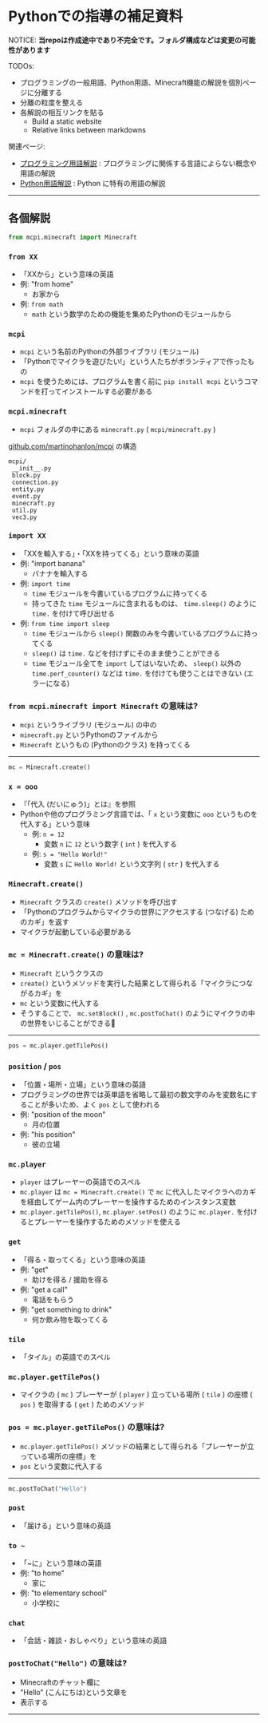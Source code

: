 # Pythonでの指導の補足資料

NOTICE: **当repoは作成途中であり不完全です。フォルダ構成などは変更の可能性があります**

TODOs:

- プログラミングの一般用語、Python用語、Minecraft機能の解説を個別ページに分離する
- 分離の粒度を整える
- 各解説の相互リンクを貼る
  - Build a static website
  - Relative links between markdowns

関連ページ:

- [プログラミング用語解説](./programming-terms.md) : プログラミングに関係する言語によらない概念や用語の解説
- [Python用語解説](./python-terms.md) : Python に特有の用語の解説

---

## 各個解説

```python
from mcpi.minecraft import Minecraft
```

### `from XX`

- 「XXから」という意味の英語
- 例: "from home"
  - お家から
- 例: `from math`
  - `math` という数学のための機能を集めたPythonのモジュールから

### `mcpi`

- `mcpi` という名前のPythonの外部ライブラリ (モジュール)
- 「Pythonでマイクラを遊びたい!」という人たちがボランティアで作ったもの
- `mcpi` を使うためには、プログラムを書く前に `pip install mcpi` というコマンドを打ってインストールする必要がある

### `mcpi.minecraft`

- `mcpi` フォルダの中にある `minecraft.py` ( `mcpi/minecraft.py` )

[github.com/martinohanlon/mcpi](https://github.com/martinohanlon/mcpi) の構造

```text
mcpi/
 __init__.py
 block.py
 connection.py
 entity.py
 event.py
 minecraft.py
 util.py
 vec3.py
```

### `import XX`

- 「XXを輸入する」・「XXを持ってくる」という意味の英語
- 例: "import banana"
  - バナナを輸入する
- 例: `import time`
  - `time` モジュールを今書いているプログラムに持ってくる
  - 持ってきた `time` モジュールに含まれるものは、 `time.sleep()` のように `time.` を付けて呼び出せる
- 例: `from time import sleep`
  - `time` モジュールから `sleep()` 関数のみを今書いているプログラムに持ってくる
  - `sleep()` は `time.` などを付けずにそのまま使うことができる
  - `time` モジュール全てを `import` してはいないため、 `sleep()` 以外の `time.perf_counter()` などは `time.` を付けても使うことはできない (エラーになる)

### `from mcpi.minecraft import Minecraft` の意味は?

- `mcpi` というライブラリ (モジュール) の中の
- `minecraft.py` というPythonのファイルから
- `Minecraft` というもの (Pythonのクラス) を持ってくる

---

```python
mc = Minecraft.create()
```

### `x = ooo`

- 『「代入 (だいにゅう)」とは』を参照
- Pythonや他のプログラミング言語では、「 `x` という変数に `ooo` というものを代入する」という意味
  - 例: `n = 12`
    - 変数 `n` に `12` という数字 ( `int` ) を代入する
  - 例: `s = "Hello World!"`
    - 変数 `s` に `Hello World!` という文字列 ( `str` ) を代入する

### `Minecraft.create()`

- `Minecraft` クラスの `create()` メソッドを呼び出す
- 「Pythonのプログラムからマイクラの世界にアクセスする (つなげる) ためのカギ」を返す
- マイクラが起動している必要がある

### `mc = Minecraft.create()` の意味は?

- `Minecraft` というクラスの
- `create()` というメソッドを実行した結果として得られる「マイクラにつながるカギ」を
- `mc` という変数に代入する
- そうすることで、 `mc.setBlock()` , `mc.postToChat()` のようにマイクラの中の世界をいじることができる🔧

---

```python
pos = mc.player.getTilePos()
```

### `position` / `pos`

- 「位置・場所・立場」という意味の英語
- プログラミングの世界では英単語を省略して最初の数文字のみを変数名にすることが多いため、よく `pos` として使われる
- 例: "position of the moon"
  - 月の位置
- 例: "his position"
  - 彼の立場

### `mc.player`

- `player` はプレーヤーの英語でのスペル
- `mc.player` は `mc = Minecraft.create()` で `mc` に代入したマイクラへのカギを経由してゲーム内のプレーヤーを操作するためのインスタンス変数
- `mc.player.getTilePos()`, `mc.player.setPos()` のように `mc.player.` を付けるとプレーヤーを操作するためのメソッドを使える

### `get`

- 「得る・取ってくる」という意味の英語
- 例: "get"
  - 助けを得る / 援助を得る
- 例: "get a call"
  - 電話をもらう
- 例: "get something to drink"
  - 何か飲み物を取ってくる

### `tile`

- 「タイル」の英語でのスペル

### `mc.player.getTilePos()`

- マイクラの ( `mc` ) プレーヤーが ( `player` ) 立っている場所 ( `tile` ) の座標 ( `pos` ) を取得する ( `get` ) ためのメソッド

### `pos = mc.player.getTilePos()` の意味は?

- `mc.player.getTilePos()` メソッドの結果として得られる「プレーヤーが立っている場所の座標」を
- `pos` という変数に代入する

---

```python
mc.postToChat("Hello")
```

### `post`

- 「届ける」という意味の英語

### `to ~`

- 「~に」という意味の英語
- 例: "to home"
  - 家に
- 例: "to elementary school"
  - 小学校に

### `chat`

- 「会話・雑談・おしゃべり」という意味の英語

### `postToChat("Hello")` の意味は?

- Minecraftのチャット欄に
- "Hello" (こんにちは)という文章を
- 表示する

---
